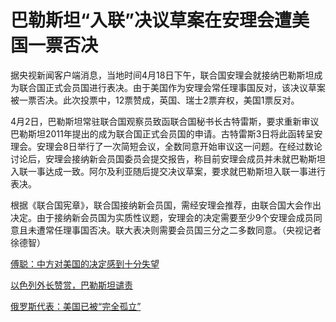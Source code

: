 # 巴勒斯坦“入联”决议草案在安理会遭美国一票否决

据央视新闻客户端消息，当地时间4月18日下午，联合国安理会就接纳巴勒斯坦成为联合国正式会员国进行表决。由于美国作为安理会常任理事国反对，该决议草案被一票否决。此次投票中，12票赞成，英国、瑞士2票弃权，美国1票反对。

4月2日，巴勒斯坦常驻联合国观察员致函联合国秘书长古特雷斯，要求重新审议巴勒斯坦2011年提出的成为联合国正式会员国的申请。古特雷斯3日将此函转呈安理会。安理会8日举行了一次简短会议，全数同意开始审议这一问题。在经过数论讨论后，安理会接纳新会员国委员会提交报告，称目前安理会成员并未就巴勒斯坦入联一事达成一致。阿尔及利亚随后提交决议草案，要求就巴勒斯坦入联一事进行表决。

根据《联合国宪章》，联合国接纳新会员国，需经安理会推荐，由联合国大会作出决定。由于接纳新会员国为实质性议题，安理会的决定需要至少9个安理会成员同意且未遭常任理事国否决。联大表决则需要会员国三分之二多数同意。（央视记者
徐德智）

[傅聪：中方对美国的决定感到十分失望](https://news.qq.com/rain/a/20240419V00LK000)

[以色列外长赞赏，巴勒斯坦谴责](https://news.qq.com/rain/a/20240419A00WB800)

[俄罗斯代表：美国已被“完全孤立”](https://news.qq.com/rain/a/20240419A00YFV00)

